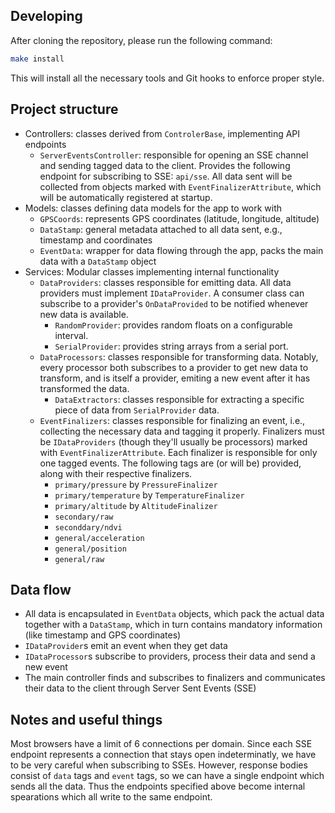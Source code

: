 ﻿## Developing

After cloning the repository, please run the following command:

```bash
make install
```

This will install all the necessary tools and Git hooks to enforce proper style.

## Project structure

- Controllers: classes derived from `ControlerBase`, implementing API endpoints
  - `ServerEventsController`: responsible for opening an SSE channel and sending tagged data to the client. Provides the following endpoint for subscribing to SSE: `api/sse`. All data sent will be collected from objects marked with `EventFinalizerAttribute`, which will be automatically registered at startup.
- Models: classes defining data models for the app to work with
  - `GPSCoords`: represents GPS coordinates (latitude, longitude, altitude)
  - `DataStamp`: general metadata attached to all data sent, e.g., timestamp and coordinates
  - `EventData`: wrapper for data flowing through the app, packs the main data with a `DataStamp` object
- Services: Modular classes implementing internal functionality
  - `DataProviders`: classes responsible for emitting data. All data providers must implement `IDataProvider`. A consumer class can subscribe to a provider's `OnDataProvided` to be notified whenever new data is available.
    - `RandomProvider`: provides random floats on a configurable interval.
    - `SerialProvider`: provides string arrays from a serial port.
  - `DataProcessors`: classes responsible for transforming data. Notably, every processor both subscribes to a provider to get new data to transform, and is itself a provider, emiting a new event after it has transformed the data.
    - `DataExtractors`: classes responsible for extracting a specific piece of data from `SerialProvider` data.
  - `EventFinalizers`: classes responsible for finalizing an event, i.e., collecting the necessary data and tagging it properly. Finalizers must be `IDataProviders` (though they'll usually be processors) marked with `EventFinalizerAttribute`. Each finalizer is responsible for only one tagged events. The following tags are (or will be) provided, along with their respective finalizers.
    - `primary/pressure` by `PressureFinalizer`
    - `primary/temperature` by `TemperatureFinalizer`
    - `primary/altitude` by `AltitudeFinalizer`
    - `secondary/raw`
    - `seconddary/ndvi`
    - `general/acceleration`
    - `general/position`
    - `general/raw`

## Data flow

- All data is encapsulated in `EventData` objects, which pack the actual data together with a `DataStamp`, which in turn contains mandatory information (like timestamp and GPS coordinates)
- `IDataProvider`s emit an event when they get data
- `IDataProcessor`s subscribe to providers, process their data and send a new event
- The main controller finds and subscribes to finalizers and communicates their data to the client through Server Sent Events (SSE)

## Notes and useful things

Most browsers have a limit of 6 connections per domain. Since each SSE endpoint represents a connection that stays open indeterminatly, we have to be very careful when subscribing to SSEs. However, response bodies consist of `data` tags and `event` tags, so we can have a single endpoint which sends all the data. Thus the endpoints specified above become internal spearations which all write to the same endpoint.
